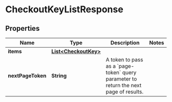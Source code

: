 

# CheckoutKeyListResponse

## Properties

Name | Type | Description | Notes
------------ | ------------- | ------------- | -------------
**items** | [**List&lt;CheckoutKey&gt;**](CheckoutKey.md) |  | 
**nextPageToken** | **String** | A token to pass as a &#x60;page-token&#x60; query parameter to return the next page of results. | 



